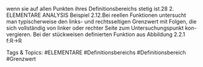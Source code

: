 wenn sie auf allen Punkten ihres Definitionsbereichs stetig ist.28 2. ELEMENTARE ANALYSIS
Beispiel 2.12.Bei reellen Funktionen untersucht man typischerweise den links- und rechtsseitigen
Grenzwert mit Folgen, die sich vollständig von linker oder rechter Seite zum Untersuchungspunkt kon-
vergieren. Bei der stückweisen definierten Funktion aus Abbildung 2.2.1
f:R→R

   Tags & Topics:
   #ELEMENTARE
   #Definitionsbereichs
   #Definitionsbereich
   #Grenzwert